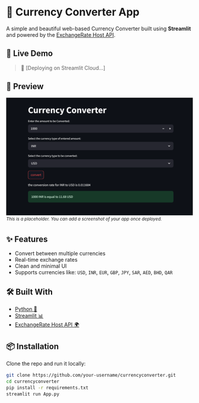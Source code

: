 # 💱 Currency Converter App

A simple and beautiful web-based Currency Converter built using **Streamlit** and powered by the [ExchangeRate Host API](https://exchangerate.host).

## 🚀 Live Demo

> 🔗 [Deploying on Streamlit Cloud...]

## 📸 Preview

![Currency Converter UI](image.png)  
<sup>*This is a placeholder. You can add a screenshot of your app once deployed.*</sup>

## ✨ Features

- Convert between multiple currencies
- Real-time exchange rates
- Clean and minimal UI
- Supports currencies like: `USD`, `INR`, `EUR`, `GBP`, `JPY`, `SAR`, `AED`, `BHD`, `QAR`

## 🛠️ Built With

- [Python 🐍](https://www.python.org/)
- [Streamlit 📊](https://streamlit.io/)
- [ExchangeRate Host API 🌍](https://exchangerate.host/#/)

## 📦 Installation

Clone the repo and run it locally:

```bash
git clone https://github.com/your-username/currencyconverter.git
cd currencyconverter
pip install -r requirements.txt
streamlit run App.py
